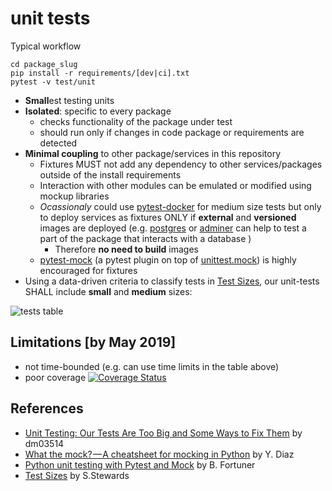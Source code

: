 # unit tests

Typical workflow

```shell
cd package_slug
pip install -r requirements/[dev|ci].txt
pytest -v test/unit
```

- **Small**est testing units
- **Isolated**: specific to every package
  - checks functionality of the package under test
  - should run only if changes in code package or requirements are detected
- **Minimal coupling** to other package/services in this repository
  - Fixtures MUST not add any dependency to other services/packages outside of the install requirements
  - Interaction with other modules can be emulated or modified using mockup libraries
  - *Ocassionaly* could use [pytest-docker] for medium size tests but only to deploy services as fixtures ONLY if **external** and **versioned** images are deployed (e.g. [postgres](https://hub.docker.com/_/postgres) or [adminer](https://hub.docker.com/_/adminer) can help to test a part of the package that interacts with a database )
    - Therefore **no need to build** images
  - [pytest-mock] (a pytest plugin on top of [unittest.mock]) is highly encouraged for fixtures
- Using a data-driven criteria to classify tests in [Test Sizes], our unit-tests SHALL include **small** and **medium** sizes:

![tests table](https://cdn-images-1.medium.com/max/800/1*XPhOBPDzVgSn-n8DhW7D8A.png)

## Limitations [by May 2019]

- not time-bounded (e.g. can use time limits in the table above)
- poor coverage [![Coverage Status](https://coveralls.io/repos/github/ITISFoundation/osparc-simcore/badge.svg?branch=master)](https://coveralls.io/github/ITISFoundation/osparc-simcore?branch=master)

## References

- [Unit Testing: Our Tests Are Too Big and Some Ways to Fix Them](https://medium.com/dm03514-tech-blog/unit-testing-our-tests-are-too-big-and-what-we-can-do-about-it-67d100dc424e) by dm03514
- [What the mock? — A cheatsheet for mocking in Python](https://medium.com/@yeraydiazdiaz/what-the-mock-cheatsheet-mocking-in-python-6a71db997832) by Y. Diaz
- [Python unit testing with Pytest and Mock](https://medium.com/@bfortuner/python-unit-testing-with-pytest-and-mock-197499c4623c) by B. Fortuner
- [Test Sizes] by S.Stewards

[unittest.mock]:https://docs.python.org/3/library/unittest.mock.html#module-unittest.mock
[pytest-mock]:https://github.com/pytest-dev/pytest-mock
[pytest-docker]:https://github.com/AndreLouisCaron/pytest-docker
[Test Sizes]:https://testing.googleblog.com/2010/12/test-sizes.html

